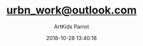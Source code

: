 ---
index: 5119
title: "urbn_work@outlook.com"
subtitle: ""
author: "ArtKids Parrot"
date: "2018-10-28 13:40:18"
excerpt: ""
content: "urbn_work@outlook.com
Cedric Porter"
status: "publish"
comment_status: "closed"
nav_label: "urbn_work-outlook-com"
modified: "2018-10-28 13:40:18"
parent: 0
type: "flamingo_contact"
comment_count: 0
categories: []
tags: []
---